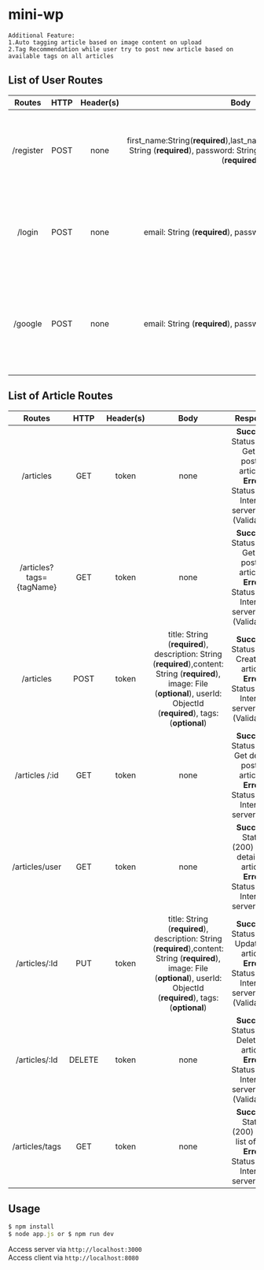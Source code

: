 # mini-wp
```
Additional Feature: 
1.Auto tagging article based on image content on upload
2.Tag Recommendation while user try to post new article based on available tags on all articles
```

## List of User Routes
|     Routes      | HTTP | Header(s) |                             Body                             |                           Response                           |        Description         |
| :-------------: | :--: | :-------: | :----------------------------------------------------------: | :----------------------------------------------------------: | :------------------------: |
| /register | POST |   none    | first_name:String(**required**),last_name:String(**required**),email: String (**required**),  password: String (**required**), image: String (**required**) | **Success**: Status(201) Register a user, **Error**: Status(500) Internal server error (Validation) |  Registered as a new user  |
|  /login   | POST |   none    | email: String (**required**), password: String (**required**) | **Success**: Status(200) Login as a user, **Error**: Status(500) Internal server error (Validation) |      Login as a user       |
|  /google  | POST |   none    | email: String (**required**), password: String (**required**) | **Success**: Status(200) Login as a user via Google, **Error**: Status(500) Internal server error (Validation) | Login as a user via Google |



## List of Article Routes

|     Routes      |  HTTP  | Header(s) |                             Body                             |                           Response                           |                Description                 |
| :-------------: | :----: | :-------: | :----------------------------------------------------------: | :----------------------------------------------------------: | :----------------------------------------: |
|    /articles    |  GET   |   token   |                             none                             | **Success**: Status(200) Get all posted articles, **Error**: Status(500) Internal server error (Validation) |       Get all user's posted articles       |
|    /articles?tags={tagName}    |  GET   |   token   |                             none                             | **Success**: Status(200) Get all posted articles, **Error**: Status(500) Internal server error (Validation) |  Get all user's posted articles that contatined spesific Tagname |
|    /articles    |  POST  |   token   | title: String (**required**), description: String (**required**),content: String (**required**), image: File (**optional**), userId: ObjectId (**required**), tags: (**optional**)| **Success**: Status(201) Create an article, **Error**: Status(500) Internal server error (Validation) |            Create a new article            |
| /articles /:id  |  GET   |   token   |                             none                             | **Success**: Status(200) Get details posted articles, **Error**: Status(500) Internal server error | Show details of spesific  posted articles  |
| /articles/user  |  GET   |   token   |                             none                             | **Success**: Status (200) show details of article, **Error**: Status(500) Internal server error | Show posted articles by authenticated user |
|  /articles/:Id  |  PUT   |   token   | title: String (**required**), description: String (**required**),content: String (**required**), image: File (**optional**), userId: ObjectId (**required**), tags: (**optional**) | **Success**: Status(200) Update an article, **Error**: Status(500) Internal server error (Validation) |              Updated  article              |
|  /articles/:Id  | DELETE |   token   |                             none                             | **Success**: Status(200) Delete an article, **Error**: Status(500) Internal server error (Validation) |             Delete an article              |
| /articles/tags  |  GET   |   token   |                             none                             | **Success**: Status (200) show list of tag, **Error**: Status(500) Internal server error | Show all unique tag available to authenticated user |
## Usage

```javascript
$ npm install
$ node app.js or $ npm run dev
```

Access server via `http://localhost:3000`<br>
Access client via `http://localhost:8080`